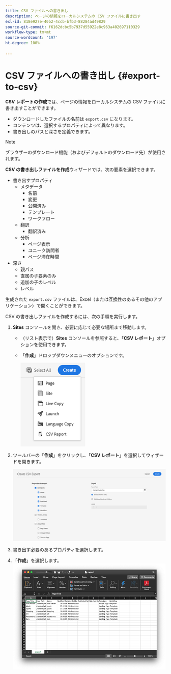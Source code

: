 ```yaml
---
title: CSV ファイルへの書き出し
description: ページの情報をローカルシステムの CSV ファイルに書き出す
exl-id: 818e927e-40b2-4ccb-bfb3-88284ad49829
source-git-commit: f6162dcbc5b7937d55922e8c963a402697110329
workflow-type: tm+mt
source-wordcount: '197'
ht-degree: 100%

---
```


# CSV ファイルへの書き出し  {#export-to-csv}

**CSV レポートの作成**&#x200B;では、ページの情報をローカルシステムの CSV ファイルに書き出すことができます。

* ダウンロードしたファイルの名前は `export.csv` になります。
* コンテンツは、選択するプロパティによって異なります。
* 書き出しのパスと深さを定義できます。

>[!NOTE]
>
>ブラウザーのダウンロード機能（およびデフォルトのダウンロード先）が使用されます。

**CSV の書き出しファイルを作成**&#x200B;ウィザードでは、次の要素を選択できます。

* 書き出すプロパティ
   * メタデータ
      * 名前
      * 変更
      * 公開済み
      * テンプレート
      * ワークフロー
   * 翻訳
      * 翻訳済み
   * 分析
      * ページ表示
      * ユニーク訪問者
      * ページ滞在時間
* 深さ
   * 親パス
   * 直属の子要素のみ
   * 追加の子のレベル
   * レベル

生成された `export.csv` ファイルは、Excel（または互換性のあるその他のアプリケーション）で開くことができます。

CSV の書き出しファイルを作成するには、次の手順を実行します。

1. **Sites** コンソールを開き、必要に応じて必要な場所まで移動します。
   * （リスト表示で）**Sites** コンソールを参照すると、「**CSV レポート**」オプションを使用できます。
   * 「**作成**」ドロップダウンメニューのオプションです。

     ![CSV 作成オプション](/help/sites-cloud/authoring/assets/csv-create.png)

1. ツールバーの「**作成**」をクリックし、「**CSV レポート**」を選択してウィザードを開きます。

   ![CSV 書き出しオプション](/help/sites-cloud/authoring/assets/csv-options.png)

1. 書き出す必要のあるプロパティを選択します。
1. 「**作成**」を選択します。
   ![CSV への書き出しで生成された Excel ファイル](/help/sites-cloud/authoring/assets/csv-example.png)
